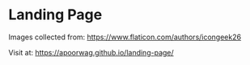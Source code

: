 # Landing Page

Images collected from: https://www.flaticon.com/authors/icongeek26

Visit at: https://apoorwag.github.io/landing-page/
